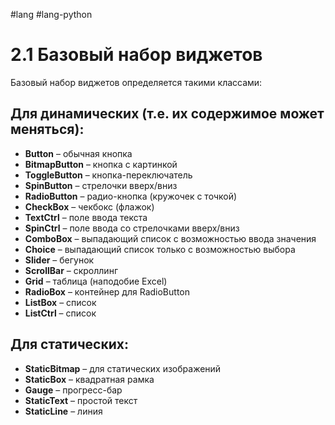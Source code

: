 #lang #lang-python 

# 2.1 Базовый набор виджетов

Базовый набор виджетов определяется такими классами:

## Для динамических (т.е. их содержимое может меняться):

- **Button** – обычная кнопка
- **BitmapButton** – кнопка с картинкой
- **ToggleButton** – кнопка-переключатель
- **SpinButton** – стрелочки вверх/вниз
- **RadioButton** – радио-кнопка (кружочек с точкой)
- **CheckBox** – чекбокс (флажок)
- **TextCtrl** – поле ввода текста
- **SpinCtrl** – поле ввода со стрелочками вверх/вниз
- **ComboBox** – выпадающий список с возможностью ввода значения
- **Choice** – выпадающий список только с возможностью выбора
- **Slider** – бегунок
- **ScrollBar** – скроллинг
- **Grid** – таблица (наподобие Excel)
- **RadioBox** – контейнер для RadioButton
- **ListBox** – список
- **ListCtrl** – список

## Для статических:

- **StaticBitmap** – для статических изображений
- **StaticBox** – квадратная рамка
- **Gauge** – прогресс-бар
- **StaticText** – простой текст
- **StaticLine** – линия

